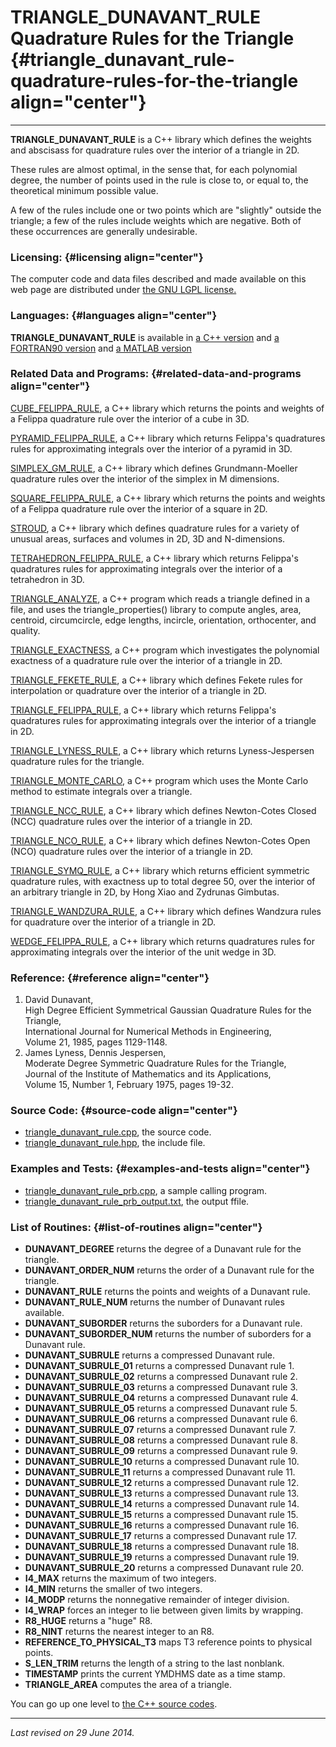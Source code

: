 TRIANGLE\_DUNAVANT\_RULE\
Quadrature Rules for the Triangle {#triangle_dunavant_rule-quadrature-rules-for-the-triangle align="center"}
=================================

------------------------------------------------------------------------

**TRIANGLE\_DUNAVANT\_RULE** is a C++ library which defines the weights
and abscisass for quadrature rules over the interior of a triangle in
2D.

These rules are almost optimal, in the sense that, for each polynomial
degree, the number of points used in the rule is close to, or equal to,
the theoretical minimum possible value.

A few of the rules include one or two points which are "slightly"
outside the triangle; a few of the rules include weights which are
negative. Both of these occurrences are generally undesirable.

### Licensing: {#licensing align="center"}

The computer code and data files described and made available on this
web page are distributed under [the GNU LGPL
license.](../../txt/gnu_lgpl.txt)

### Languages: {#languages align="center"}

**TRIANGLE\_DUNAVANT\_RULE** is available in [a C++
version](../../master/triangle_dunavant_rule/triangle_dunavant_rule.md)
and [a FORTRAN90
version](../../f_src/triangle_dunavant_rule/triangle_dunavant_rule.md)
and [a MATLAB
version](../../m_src/triangle_dunavant_rule/triangle_dunavant_rule.md)

### Related Data and Programs: {#related-data-and-programs align="center"}

[CUBE\_FELIPPA\_RULE](../../master/cube_felippa_rule/cube_felippa_rule.md),
a C++ library which returns the points and weights of a Felippa
quadrature rule over the interior of a cube in 3D.

[PYRAMID\_FELIPPA\_RULE](../../master/pyramid_felippa_rule/pyramid_felippa_rule.md),
a C++ library which returns Felippa's quadratures rules for
approximating integrals over the interior of a pyramid in 3D.

[SIMPLEX\_GM\_RULE](../../master/simplex_gm_rule/simplex_gm_rule.md),
a C++ library which defines Grundmann-Moeller quadrature rules over the
interior of the simplex in M dimensions.

[SQUARE\_FELIPPA\_RULE](../../master/square_felippa_rule/square_felippa_rule.md),
a C++ library which returns the points and weights of a Felippa
quadrature rule over the interior of a square in 2D.

[STROUD](../../master/stroud/stroud.md), a C++ library which defines
quadrature rules for a variety of unusual areas, surfaces and volumes in
2D, 3D and N-dimensions.

[TETRAHEDRON\_FELIPPA\_RULE](../../master/tetrahedron_felippa_rule/tetrahedron_felippa_rule.md),
a C++ library which returns Felippa's quadratures rules for
approximating integrals over the interior of a tetrahedron in 3D.

[TRIANGLE\_ANALYZE](../../master/triangle_analyze/triangle_analyze.md),
a C++ program which reads a triangle defined in a file, and uses the
triangle\_properties() library to compute angles, area, centroid,
circumcircle, edge lengths, incircle, orientation, orthocenter, and
quality.

[TRIANGLE\_EXACTNESS](../../master/triangle_exactness/triangle_exactness.md),
a C++ program which investigates the polynomial exactness of a
quadrature rule over the interior of a triangle in 2D.

[TRIANGLE\_FEKETE\_RULE](../../master/triangle_fekete_rule/triangle_fekete_rule.md),
a C++ library which defines Fekete rules for interpolation or quadrature
over the interior of a triangle in 2D.

[TRIANGLE\_FELIPPA\_RULE](../../master/triangle_felippa_rule/triangle_felippa_rule.md),
a C++ library which returns Felippa's quadratures rules for
approximating integrals over the interior of a triangle in 2D.

[TRIANGLE\_LYNESS\_RULE](../../master/triangle_lyness_rule/triangle_lyness_rule.md),
a C++ library which returns Lyness-Jespersen quadrature rules for the
triangle.

[TRIANGLE\_MONTE\_CARLO](../../master/triangle_monte_carlo/triangle_monte_carlo.md),
a C++ program which uses the Monte Carlo method to estimate integrals
over a triangle.

[TRIANGLE\_NCC\_RULE](../../master/triangle_ncc_rule/triangle_ncc_rule.md),
a C++ library which defines Newton-Cotes Closed (NCC) quadrature rules
over the interior of a triangle in 2D.

[TRIANGLE\_NCO\_RULE](../../master/triangle_nco_rule/triangle_nco_rule.md),
a C++ library which defines Newton-Cotes Open (NCO) quadrature rules
over the interior of a triangle in 2D.

[TRIANGLE\_SYMQ\_RULE](../../master/triangle_symq_rule/triangle_symq_rule.md),
a C++ library which returns efficient symmetric quadrature rules, with
exactness up to total degree 50, over the interior of an arbitrary
triangle in 2D, by Hong Xiao and Zydrunas Gimbutas.

[TRIANGLE\_WANDZURA\_RULE](../../master/triangle_wandzura_rule/triangle_wandzura_rule.md),
a C++ library which defines Wandzura rules for quadrature over the
interior of a triangle in 2D.

[WEDGE\_FELIPPA\_RULE](../../master/wedge_felippa_rule/wedge_felippa_rule.md),
a C++ library which returns quadratures rules for approximating
integrals over the interior of the unit wedge in 3D.

### Reference: {#reference align="center"}

1.  David Dunavant,\
    High Degree Efficient Symmetrical Gaussian Quadrature Rules for the
    Triangle,\
    International Journal for Numerical Methods in Engineering,\
    Volume 21, 1985, pages 1129-1148.
2.  James Lyness, Dennis Jespersen,\
    Moderate Degree Symmetric Quadrature Rules for the Triangle,\
    Journal of the Institute of Mathematics and its Applications,\
    Volume 15, Number 1, February 1975, pages 19-32.

### Source Code: {#source-code align="center"}

-   [triangle\_dunavant\_rule.cpp](triangle_dunavant_rule.cpp), the
    source code.
-   [triangle\_dunavant\_rule.hpp](triangle_dunavant_rule.hpp), the
    include file.

### Examples and Tests: {#examples-and-tests align="center"}

-   [triangle\_dunavant\_rule\_prb.cpp](triangle_dunavant_rule_prb.cpp),
    a sample calling program.
-   [triangle\_dunavant\_rule\_prb\_output.txt](triangle_dunavant_rule_prb_output.txt),
    the output ffile.

### List of Routines: {#list-of-routines align="center"}

-   **DUNAVANT\_DEGREE** returns the degree of a Dunavant rule for the
    triangle.
-   **DUNAVANT\_ORDER\_NUM** returns the order of a Dunavant rule for
    the triangle.
-   **DUNAVANT\_RULE** returns the points and weights of a Dunavant
    rule.
-   **DUNAVANT\_RULE\_NUM** returns the number of Dunavant rules
    available.
-   **DUNAVANT\_SUBORDER** returns the suborders for a Dunavant rule.
-   **DUNAVANT\_SUBORDER\_NUM** returns the number of suborders for a
    Dunavant rule.
-   **DUNAVANT\_SUBRULE** returns a compressed Dunavant rule.
-   **DUNAVANT\_SUBRULE\_01** returns a compressed Dunavant rule 1.
-   **DUNAVANT\_SUBRULE\_02** returns a compressed Dunavant rule 2.
-   **DUNAVANT\_SUBRULE\_03** returns a compressed Dunavant rule 3.
-   **DUNAVANT\_SUBRULE\_04** returns a compressed Dunavant rule 4.
-   **DUNAVANT\_SUBRULE\_05** returns a compressed Dunavant rule 5.
-   **DUNAVANT\_SUBRULE\_06** returns a compressed Dunavant rule 6.
-   **DUNAVANT\_SUBRULE\_07** returns a compressed Dunavant rule 7.
-   **DUNAVANT\_SUBRULE\_08** returns a compressed Dunavant rule 8.
-   **DUNAVANT\_SUBRULE\_09** returns a compressed Dunavant rule 9.
-   **DUNAVANT\_SUBRULE\_10** returns a compressed Dunavant rule 10.
-   **DUNAVANT\_SUBRULE\_11** returns a compressed Dunavant rule 11.
-   **DUNAVANT\_SUBRULE\_12** returns a compressed Dunavant rule 12.
-   **DUNAVANT\_SUBRULE\_13** returns a compressed Dunavant rule 13.
-   **DUNAVANT\_SUBRULE\_14** returns a compressed Dunavant rule 14.
-   **DUNAVANT\_SUBRULE\_15** returns a compressed Dunavant rule 15.
-   **DUNAVANT\_SUBRULE\_16** returns a compressed Dunavant rule 16.
-   **DUNAVANT\_SUBRULE\_17** returns a compressed Dunavant rule 17.
-   **DUNAVANT\_SUBRULE\_18** returns a compressed Dunavant rule 18.
-   **DUNAVANT\_SUBRULE\_19** returns a compressed Dunavant rule 19.
-   **DUNAVANT\_SUBRULE\_20** returns a compressed Dunavant rule 20.
-   **I4\_MAX** returns the maximum of two integers.
-   **I4\_MIN** returns the smaller of two integers.
-   **I4\_MODP** returns the nonnegative remainder of integer division.
-   **I4\_WRAP** forces an integer to lie between given limits by
    wrapping.
-   **R8\_HUGE** returns a "huge" R8.
-   **R8\_NINT** returns the nearest integer to an R8.
-   **REFERENCE\_TO\_PHYSICAL\_T3** maps T3 reference points to physical
    points.
-   **S\_LEN\_TRIM** returns the length of a string to the last
    nonblank.
-   **TIMESTAMP** prints the current YMDHMS date as a time stamp.
-   **TRIANGLE\_AREA** computes the area of a triangle.

You can go up one level to [the C++ source codes](../cpp_src.md).

------------------------------------------------------------------------

*Last revised on 29 June 2014.*
